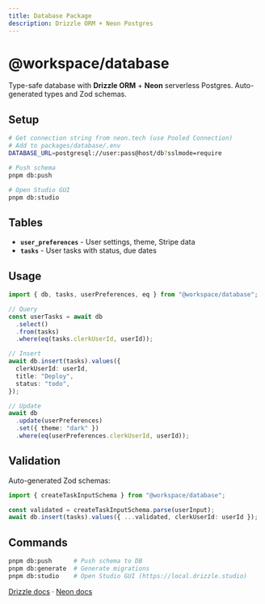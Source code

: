 ```yaml
---
title: Database Package
description: Drizzle ORM + Neon Postgres
---
```


# @workspace/database

Type-safe database with **Drizzle ORM** + **Neon** serverless Postgres. Auto-generated types and Zod schemas.

## Setup

```bash
# Get connection string from neon.tech (use Pooled Connection)
# Add to packages/database/.env
DATABASE_URL=postgresql://user:pass@host/db?sslmode=require

# Push schema
pnpm db:push

# Open Studio GUI
pnpm db:studio
```

## Tables

- **`user_preferences`** - User settings, theme, Stripe data
- **`tasks`** - User tasks with status, due dates

## Usage

```typescript
import { db, tasks, userPreferences, eq } from "@workspace/database";

// Query
const userTasks = await db
  .select()
  .from(tasks)
  .where(eq(tasks.clerkUserId, userId));

// Insert
await db.insert(tasks).values({
  clerkUserId: userId,
  title: "Deploy",
  status: "todo",
});

// Update
await db
  .update(userPreferences)
  .set({ theme: "dark" })
  .where(eq(userPreferences.clerkUserId, userId));
```

## Validation

Auto-generated Zod schemas:

```typescript
import { createTaskInputSchema } from "@workspace/database";

const validated = createTaskInputSchema.parse(userInput);
await db.insert(tasks).values({ ...validated, clerkUserId: userId });
```

## Commands

```bash
pnpm db:push      # Push schema to DB
pnpm db:generate  # Generate migrations
pnpm db:studio    # Open Studio GUI (https://local.drizzle.studio)
```

[Drizzle docs](https://orm.drizzle.team) · [Neon docs](https://neon.tech/docs)
